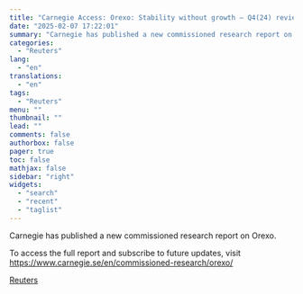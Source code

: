 ```yaml
---
title: "Carnegie Access: Orexo: Stability without growth – Q4(24) review"
date: "2025-02-07 17:22:01"
summary: "Carnegie has published a new commissioned research report on Orexo.To access the full report and subscribe to future updates, visit https://www.carnegie.se/en/commissioned-research/orexo/"
categories:
  - "Reuters"
lang:
  - "en"
translations:
  - "en"
tags:
  - "Reuters"
menu: ""
thumbnail: ""
lead: ""
comments: false
authorbox: false
pager: true
toc: false
mathjax: false
sidebar: "right"
widgets:
  - "search"
  - "recent"
  - "taglist"
---
```


Carnegie has published a new commissioned research report on Orexo.

To access the full report and subscribe to future updates, visit https://www.carnegie.se/en/commissioned-research/orexo/

[Reuters](https://www.tradingview.com/news/reuters.com,2025-02-07:newsml_MFN6zXtfQ:0-carnegie-access-orexo-stability-without-growth-q4-24-review/)
